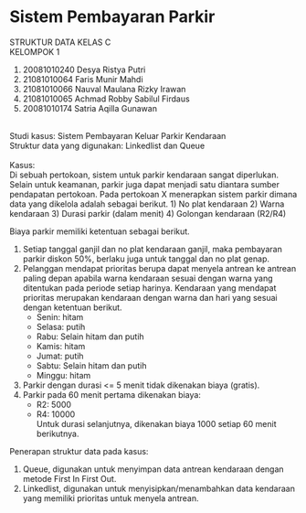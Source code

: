 # Sistem Pembayaran Parkir
STRUKTUR DATA KELAS C
<br>
KELOMPOK 1
1. 20081010240 Desya Ristya Putri
2. 21081010064 Faris Munir Mahdi
3. 21081010066 Nauval Maulana Rizky Irawan
4. 21081010065 Achmad Robby Sabilul Firdaus
5. 20081010174 Satria Aqilla Gunawan

<br>
Studi kasus: Sistem Pembayaran Keluar Parkir Kendaraan
<br>
Struktur data yang digunakan: Linkedlist dan Queue
<br><br>
Kasus:
<br>
Di sebuah pertokoan, sistem untuk parkir kendaraan sangat diperlukan. Selain untuk keamanan, parkir juga dapat menjadi satu diantara sumber pendapatan pertokoan.
Pada pertokoan X menerapkan sistem parkir dimana data yang dikelola adalah sebagai berikut.
1) No plat kendaraan
2) Warna kendaraan
3) Durasi parkir (dalam menit)
4) Golongan kendaraan (R2/R4)

Biaya parkir memiliki ketentuan sebagai berikut.
1. Setiap tanggal ganjil dan no plat kendaraan ganjil, maka pembayaran parkir diskon 50%, berlaku juga untuk tanggal dan no plat genap.
2. Pelanggan mendapat prioritas berupa dapat menyela antrean ke antrean paling depan apabila warna kendaraan sesuai dengan warna yang ditentukan pada periode setiap harinya. Kendaraan yang mendapat prioritas merupakan kendaraan dengan warna dan hari yang sesuai dengan ketentuan berikut.
	- Senin: hitam
	- Selasa: putih
	- Rabu: Selain hitam dan putih
	- Kamis: hitam
	- Jumat: putih
	- Sabtu: Selain hitam dan putih
	- Minggu: hitam
3. Parkir dengan durasi <= 5 menit tidak dikenakan biaya (gratis).
4. Parkir pada 60 menit pertama dikenakan biaya:
	- R2: 5000
	- R4: 10000
<br>Untuk durasi selanjutnya, dikenakan biaya 1000 setiap 60 menit berikutnya.

Penerapan struktur data pada kasus:
1. Queue, digunakan untuk menyimpan data antrean kendaraan dengan metode First In First Out.
2. Linkedlist, digunakan untuk menyisipkan/menambahkan data kendaraan yang memiliki prioritas untuk menyela antrean.
